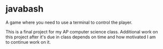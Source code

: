 # javabash
A game where you need to use a terminal to control the player.

This is a final project for my AP computer science class. Additional work on this project after it's due in class depends on time and how motivated I am to continue work on it.
